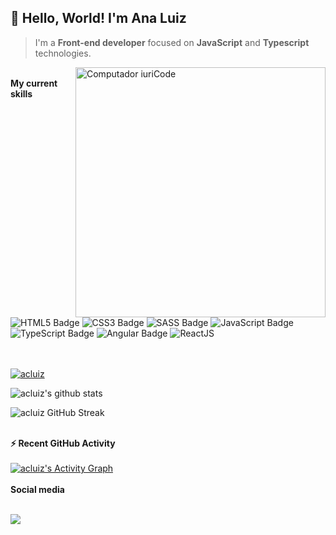## 👋  Hello, World! I'm Ana Luiz</strong>

>  I'm a <strong>Front-end developer</strong> focused on <strong>JavaScript</strong> and <strong>Typescript</strong> technologies.

<img src="https://raw.githubusercontent.com/MicaelliMedeiros/micaellimedeiros/master/image/computer-illustration.png" min-width="400px" max-width="400px" width="400px" align="right" alt="Computador iuriCode">

<br/>
<summary><b>My current skills</b></summary>
<br/>
<div>
<img alt="HTML5 Badge" src="https://img.shields.io/badge/HTML5-E34F26?style=for-the-badge&logo=html5&logoColor=white">
<img alt="CSS3 Badge" src="https://img.shields.io/badge/CSS3-1572B6?style=for-the-badge&logo=css3&logoColor=white">
<img alt="SASS Badge" src="https://img.shields.io/badge/Sass-CC6699?style=for-the-badge&logo=sass&logoColor=white">
<img alt="JavaScript Badge" src="https://img.shields.io/badge/JavaScript-F7DF1E?style=for-the-badge&logo=javascript&logoColor=black">
<img alt="TypeScript Badge" src="https://img.shields.io/badge/TypeScript-007ACC?style=for-the-badge&logo=typescript&logoColor=white">
<img alt="Angular Badge" src="https://img.shields.io/badge/Angular-DD0031?style=for-the-badge&logo=angular&logoColor=white">
<img alt="ReactJS" src="https://img.shields.io/badge/react%20-%2300D9FF.svg?&style=for-the-badge&logo=react&logoColor=white" />&nbsp;&nbsp;&nbsp;
</div>
<br/><br/>

[![acluiz](https://github-readme-stats.vercel.app/api/top-langs/?username=acluiz&hide=html&layout=compact&theme=tokyonight)](https://github.com/acluiz/)

![acluiz's github stats](https://github-readme-stats.vercel.app/api?username=acluiz&show_icons=true&theme=tokyonight)

![acluiz GitHub Streak](https://github-readme-streak-stats.herokuapp.com/?user=acluiz&theme=tokyonight)

</br>

<summary><b>⚡ Recent GitHub Activity</b></summary>
<br/>
<a href="https://github.com/acluiz"><img alt="acluiz's Activity Graph" src="https://activity-graph.herokuapp.com/graph?username=acluiz&custom_title=acluiz's%20Contribution%20Graph&theme=react-dark" /></a>
<br/>

<br/>
<summary><b>Social media</b></summary>
<br/>
<p align="left">
<a href="https://www.linkedin.com/in/ana-luiz-6b5737168/" target="_blank" alt="Linkedin Badge">
<img src="https://img.shields.io/badge/-Linkedin-0e76a8?style=flat-square&logo=Linkedin&logoColor=white&link=https://www.linkedin.com/in/ana-luiz-6b5737168/" /></a>
